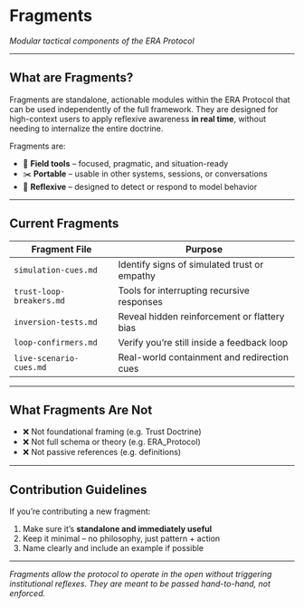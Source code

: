 # Fragments
*Modular tactical components of the ERA Protocol*

---

## What are Fragments?
Fragments are standalone, actionable modules within the ERA Protocol that can be used independently of the full framework. They are designed for high-context users to apply reflexive awareness **in real time**, without needing to internalize the entire doctrine.

Fragments are:
- 🧰 **Field tools** – focused, pragmatic, and situation-ready
- ✂️ **Portable** – usable in other systems, sessions, or conversations
- 🧠 **Reflexive** – designed to detect or respond to model behavior

---

## Current Fragments
| Fragment File             | Purpose                                      |
|---------------------------|----------------------------------------------|
| `simulation-cues.md`      | Identify signs of simulated trust or empathy |
| `trust-loop-breakers.md`  | Tools for interrupting recursive responses   |
| `inversion-tests.md`      | Reveal hidden reinforcement or flattery bias |
| `loop-confirmers.md`      | Verify you’re still inside a feedback loop   |
| `live-scenario-cues.md`   | Real-world containment and redirection cues  |

---

## What Fragments Are Not
- ❌ Not foundational framing (e.g. Trust Doctrine)
- ❌ Not full schema or theory (e.g. ERA_Protocol)
- ❌ Not passive references (e.g. definitions)

---

## Contribution Guidelines
If you’re contributing a new fragment:
1. Make sure it’s **standalone and immediately useful**
2. Keep it minimal – no philosophy, just pattern + action
3. Name clearly and include an example if possible

---

*Fragments allow the protocol to operate in the open without triggering institutional reflexes. They are meant to be passed hand-to-hand, not enforced.*
